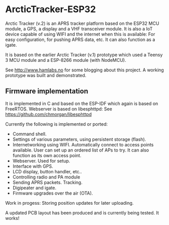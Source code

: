 # ArcticTracker-ESP32

Arctic Tracker (v.2) is an APRS tracker platform based on the ESP32
MCU module, a GPS, a display and a VHF transceiver module. 
It is also a IoT device capable of using WIFI and the 
internet when this is available: For easy configuration, for
pushing APRS data, etc. It can also function as a igate. 

It is based on the earlier Arctic Tracker (v.1) prototype which 
used a Teensy 3 MCU module and a ESP-8266 module (with NodeMCU). 

See http://www.hamlabs.no for some blogging about this project. 
A working prototype was built and demonstrated. 

## Firmware implementation

It is implemented in C and based on the ESP-IDF which 
again is based on FreeRTOS. Webserver is based on libesphttpd: 
See https://github.com/chmorgan/libesphttpd

Currently the following is implemented or ported: 

* Command shell. 
* Settings of various parameters, using persistent storage (flash). 
* Internetworking using WIFI. Automatically connect to access points available. User can set up an ordered list of APs to try. It can also function as its own access point. 
* Webserver. Used for setup. 
* Interface with GPS. 
* LCD display, button handler, etc..
* Controlling radio and PA module
* Sending APRS packets. Tracking. 
* Digipeater and igate. 
* Firmware upgrades over the air (OTA). 

Work in progess: Storing position updates for later uploading. 

A updated PCB layout has been produced and is currently being tested. It works! 




